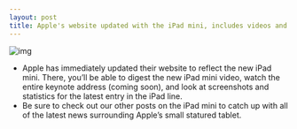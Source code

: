 ```yaml
---
layout: post
title: Apple's website updated with the iPad mini, includes videos and screenshots
---
```

![img](http://media.idownloadblog.com/wp-content/uploads/2012/10/iPad-Mini.jpg)
* Apple has immediately updated their website to reflect the new iPad mini. There, you’ll be able to digest the new iPad mini video, watch the entire keynote address (coming soon), and look at screenshots and statistics for the latest entry in the iPad line.
* Be sure to check out our other posts on the iPad mini to catch up with all of the latest news surrounding Apple’s small statured tablet.

